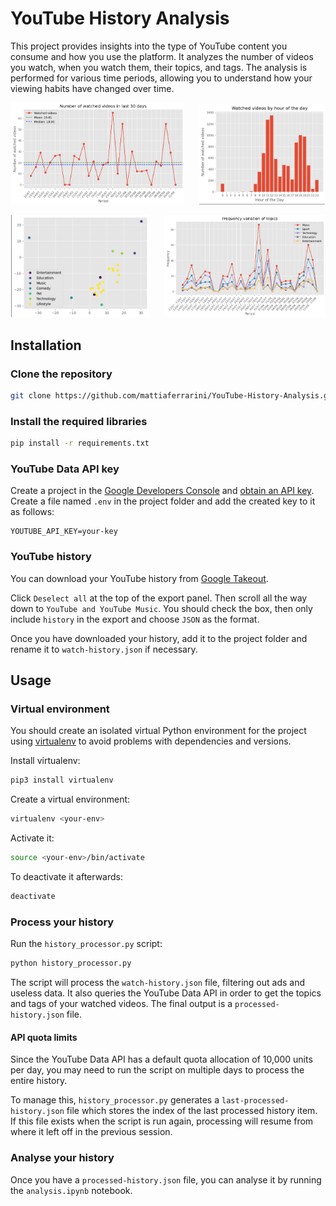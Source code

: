 # YouTube History Analysis

This project provides insights into the type of YouTube content you consume and how you use the platform. It analyzes the number of videos you watch, when you watch them, their topics, and tags. The analysis is performed for various time periods, allowing you to understand how your viewing habits have changed over time.

<p align="center">
  <img src="images/amounts.png" width="55%">
  <img src="images/moments.png" width="40%" style="margin-left: 20px;">
</p>
<p align="center">
    <img src="images/clustering.png" width="44%" style="margin-right: 20px;">
  <img src="images/topic_frequency.png" width="51%">
</p>

## Installation

### Clone the repository

```bash
git clone https://github.com/mattiaferrarini/YouTube-History-Analysis.git
```

### Install the required libraries

```bash
pip install -r requirements.txt
```

### YouTube Data API key

Create a project in the [Google Developers Console](https://console.developers.google.com/) and [obtain an API key](https://developers.google.com/youtube/registering_an_application). Create a file named `.env` in the project folder and add the created key to it as follows:

```
YOUTUBE_API_KEY=your-key
```

### YouTube history

You can download your YouTube history from [Google Takeout](https://takeout.google.com/settings/takeout). 

Click `Deselect all` at the top of the export panel. Then scroll all the way down to `YouTube and YouTube Music`. You should check the box, then only include `history` in the export and choose `JSON` as the format.

Once you have downloaded your history, add it to the project folder and rename it to `watch-history.json` if necessary.


## Usage

### Virtual environment

You should create an isolated virtual Python environment for the project using [virtualenv](https://virtualenv.pypa.io/en/latest/) to avoid problems with dependencies and versions.

Install virtualenv:

```bash
pip3 install virtualenv
```

Create a virtual environment:

```bash
virtualenv <your-env>
```

Activate it:
```bash
source <your-env>/bin/activate
```

To deactivate it afterwards:
```bash
deactivate
```

### Process your history

Run the `history_processor.py` script:

```bash
python history_processor.py
```

The script will process the `watch-history.json` file, filtering out ads and useless data. It also queries the YouTube Data API in order to get the topics and tags of your watched videos. The final output is a `processed-history.json` file. 

#### API quota limits

Since the YouTube Data API has a default quota allocation of 10,000 units per day, you may need to run the script on multiple days to process the entire history.

To manage this, `history_processor.py` generates a `last-processed-history.json` file which stores the index of the last processed history item. If this file exists when the script is run again, processing will resume from where it left off in the previous session.

### Analyse your history

Once you have a `processed-history.json` file, you can analyse it by running the `analysis.ipynb` notebook.
